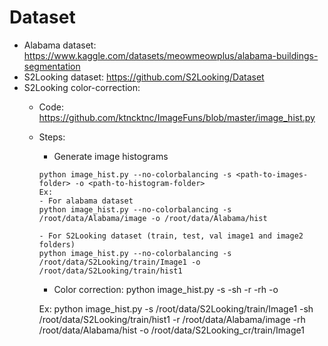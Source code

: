 # Dataset
- Alabama dataset: https://www.kaggle.com/datasets/meowmeowplus/alabama-buildings-segmentation
- S2Looking dataset: https://github.com/S2Looking/Dataset
- S2Looking color-correction:
    - Code: https://github.com/ktncktnc/ImageFuns/blob/master/image_hist.py
    - Steps:
        - Generate image histograms
        ```
        python image_hist.py --no-colorbalancing -s <path-to-images-folder> -o <path-to-histogram-folder>
        Ex: 
        - For alabama dataset
        python image_hist.py --no-colorbalancing -s /root/data/Alabama/image -o /root/data/Alabama/hist

        - For S2Looking dataset (train, test, val image1 and image2 folders)
        python image_hist.py --no-colorbalancing -s /root/data/S2Looking/train/Image1 -o /root/data/S2Looking/train/hist1
        ```
        - Color correction:
        python image_hist.py -s <source-image-folder> -sh <source-hist-folder> -r <ref-image-folder> -rh <ref-hist-folder> -o <output-folder>

        Ex:
        python image_hist.py -s /root/data/S2Looking/train/Image1 -sh /root/data/S2Looking/train/hist1 -r /root/data/Alabama/image -rh /root/data/Alabama/hist -o /root/data/S2Looking_cr/train/Image1
        ```